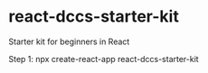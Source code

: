 # react-dccs-starter-kit

Starter kit for beginners in React

Step 1:
npx create-react-app react-dccs-starter-kit
